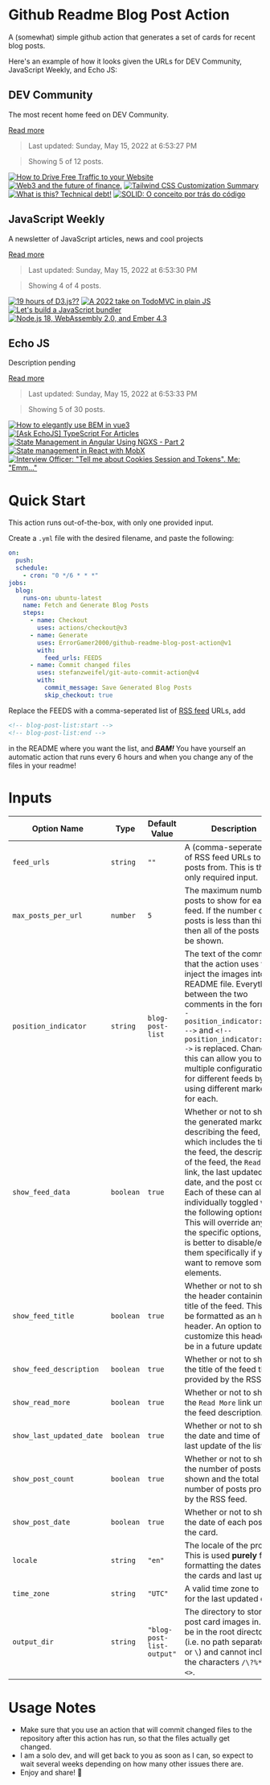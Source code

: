 # Github Readme Blog Post Action

A (somewhat) simple github action that generates a set of cards for recent blog posts.

Here's an example of how it looks given the URLs for DEV Community, JavaScript Weekly, and Echo JS:

<!-- post-list:start -->
## DEV Community

The most recent home feed on DEV Community.

[Read more](https://dev.to)
> Last updated: Sunday, May 15, 2022 at 6:53:27 PM

> Showing 5 of 12 posts.

[![How to Drive Free Traffic to your Website](https://raw.githubusercontent.com/ErrorGamer2000/github-readme-blog-post-action/main/generated_files/DEV_Community/How_to_Drive_Free_Traffic_to_your_Website.svg)](https://dev.to/jessicaagorye/how-to-drive-free-traffic-to-your-website-4f75)
[![Web3 and the future of finance.](https://raw.githubusercontent.com/ErrorGamer2000/github-readme-blog-post-action/main/generated_files/DEV_Community/Web3_and_the_future_of_finance..svg)](https://dev.to/firdavs_kasymov/web3-and-the-future-of-finance-2601)
[![Tailwind CSS Customization Summary](https://raw.githubusercontent.com/ErrorGamer2000/github-readme-blog-post-action/main/generated_files/DEV_Community/Tailwind_CSS_Customization_Summary.svg)](https://dev.to/nrikiji/tailwind-css-customization-summary-3421)
[![What is `this`? Technical debt!](https://raw.githubusercontent.com/ErrorGamer2000/github-readme-blog-post-action/main/generated_files/DEV_Community/What_is_`this`__Technical_debt!.svg)](https://dev.to/vangware/what-is-this-technical-debt-3150)
[![SOLID: O conceito por trás do código](https://raw.githubusercontent.com/ErrorGamer2000/github-readme-blog-post-action/main/generated_files/DEV_Community/SOLID__O_conceito_por_trás_do_código.svg)](https://dev.to/rubemfsv/solid-o-conceito-por-tras-do-codigo-5fd1)


## JavaScript Weekly

A newsletter of JavaScript articles, news and cool projects

[Read more](https://javascriptweekly.com/)
> Last updated: Sunday, May 15, 2022 at 6:53:30 PM

> Showing 4 of 4 posts.

[![19 hours of D3.js??](https://raw.githubusercontent.com/ErrorGamer2000/github-readme-blog-post-action/main/generated_files/JavaScript_Weekly/19_hours_of_D3.js__.svg)](https://javascriptweekly.com/issues/589)
[![A 2022 take on TodoMVC in plain JS](https://raw.githubusercontent.com/ErrorGamer2000/github-readme-blog-post-action/main/generated_files/JavaScript_Weekly/A_2022_take_on_TodoMVC_in_plain_JS.svg)](https://javascriptweekly.com/issues/588)
[![Let's build a JavaScript bundler](https://raw.githubusercontent.com/ErrorGamer2000/github-readme-blog-post-action/main/generated_files/JavaScript_Weekly/Let's_build_a_JavaScript_bundler.svg)](https://javascriptweekly.com/issues/587)
[![Node.js 18, WebAssembly 2.0, and Ember 4.3](https://raw.githubusercontent.com/ErrorGamer2000/github-readme-blog-post-action/main/generated_files/JavaScript_Weekly/Node.js_18__WebAssembly_2.0__and_Ember_4.3.svg)](https://javascriptweekly.com/issues/586)


## Echo JS

Description pending

[Read more](
http://www.echojs.com
)
> Last updated: Sunday, May 15, 2022 at 6:53:33 PM

> Showing 5 of 30 posts.

[![How to elegantly use BEM in vue3](https://raw.githubusercontent.com/ErrorGamer2000/github-readme-blog-post-action/main/generated_files/_Echo_JS_/How_to_elegantly_use_BEM_in_vue3.svg)](https://dev.to/kesion/how-to-elegantly-use-bem-in-vue3-91k)
[![
[Ask EchoJS] TypeScript For Articles
](https://raw.githubusercontent.com/ErrorGamer2000/github-readme-blog-post-action/main/generated_files/_Echo_JS_/_[Ask_EchoJS]_TypeScript_For_Articles_.svg)](
http://www.echojs.com/news/40685
)
[![State Management in Angular Using NGXS - Part 2](https://raw.githubusercontent.com/ErrorGamer2000/github-readme-blog-post-action/main/generated_files/_Echo_JS_/State_Management_in_Angular_Using_NGXS_-_Part_2.svg)](https://auth0.com/blog/state-management-in-angular-with-ngxs-part-2/)
[![State management in React with MobX](https://raw.githubusercontent.com/ErrorGamer2000/github-readme-blog-post-action/main/generated_files/_Echo_JS_/State_management_in_React_with_MobX.svg)](https://blog.openreplay.com/state-management-in-react-with-mobx)
[![Interview Officer: "Tell me about Cookies Session and Tokens". Me: "Emm..."](https://raw.githubusercontent.com/ErrorGamer2000/github-readme-blog-post-action/main/generated_files/_Echo_JS_/Interview_Officer___Tell_me_about_Cookies_Session_and_Tokens_._Me___Emm..._.svg)](https://pitayan.com/posts/sessions-cookies-and-tokens)


<!-- post-list:end -->

# Quick Start

This action runs out-of-the-box, with only one provided input.

Create a `.yml` file with the desired filename, and paste the following:

```yml
on:
  push:
  schedule:
    - cron: "0 */6 * * *"
jobs:
  blog:
    runs-on: ubuntu-latest
    name: Fetch and Generate Blog Posts
    steps:
      - name: Checkout
        uses: actions/checkout@v3
      - name: Generate
        uses: ErrorGamer2000/github-readme-blog-post-action@v1
        with:
          feed_urls: FEEDS
      - name: Commit changed files
        uses: stefanzweifel/git-auto-commit-action@v4
        with:
          commit_message: Save Generated Blog Posts
          skip_checkout: true
```

Replace the FEEDS with a comma-seperated list of [RSS feed](https://rss.com/blog/how-do-rss-feeds-work/) URLs, add

```md
<!-- blog-post-list:start -->
<!-- blog-post-list:end -->
```

in the README where you want the list, and **_BAM!_** You have yourself an automatic action that runs every 6 hours and when you change any of the files in your readme!

# Inputs

<table>
  <thead>
    <tr>
      <th>Option Name</th>
      <th>Type</th>
      <th>Default Value</th>
      <th>Description</th>
    </tr>
  </thead>
  <tbody>
    <tr>
      <td><code>feed_urls</code></td>
      <td><code>string</code></td>
      <td><code>""</code></td>
      <td>A (comma-seperated) list of RSS feed URLs to load posts from. This is the only required input.</td>
    </tr>
    <tr>
      <td><code>max_posts_per_url</code></td>
      <td><code>number</code></td>
      <td><code>5</code></td>
      <td>The maximum number of posts to show for each feed. If the number of posts is less than this, then all of the posts will be shown.</td>
    </tr>
    <tr>
      <td><code>position_indicator</code></td>
      <td><code>string</code></td>
      <td><code>blog-post-list</code></td>
      <td>The text of the comments that the action uses to inject the images into the README file. Everything between the two comments in the form <code>&lt;!-- position_indicator:start --&gt;</code> and <code>&lt;!-- position_indicator:end --&gt;</code> is replaced. Changing this can allow you to use multiple configurations for different feeds by using different markers for each.</td>
    </tr>
    <tr>
      <td><code>show_feed_data</code></td>
      <td><code>boolean</code></td>
      <td><code>true</code></td>
      <td>Whether or not to show the generated markdown describing the feed, which includes the title of the feed, the description of the feed, the <code>Read More</code> link, the last updated date, and the post count. Each of these can also be individually toggled with the following options. This will override any of the specific options, so it is better to disable/enable them specifically if you want to remove some elements.</td>
    </tr>
    <tr>
      <td><code>show_feed_title</code></td>
      <td><code>boolean</code></td>
      <td><code>true</code></td>
      <td>Whether or not to show the header containing the title of the feed. This will be formatted as an <code>h2</code> header. An option to customize this header will be in a future update.</td>
    </tr>
    <tr>
      <td><code>show_feed_description</code></td>
      <td><code>boolean</code></td>
      <td><code>true</code></td>
      <td>Whether or not to show the title of the feed that is provided by the RSS feed.</td>
    </tr>
    <tr>
      <td><code>show_read_more</code></td>
      <td><code>boolean</code></td>
      <td><code>true</code></td>
      <td>Whether or not to show the <code>Read More</code> link under the feed description.</td>
    </tr>
    <tr>
      <td><code>show_last_updated_date</code></td>
      <td><code>boolean</code></td>
      <td><code>true</code></td>
      <td>Whether or not to show the date and time of the last update of the list.</td>
    </tr>
    <tr>
      <td><code>show_post_count</code></td>
      <td><code>boolean</code></td>
      <td><code>true</code></td>
      <td>Whether or not to show the number of posts shown and the total number of posts provided by the RSS feed.</td>
    </tr>
    <tr>
      <td><code>show_post_date</code></td>
      <td><code>boolean</code></td>
      <td><code>true</code></td>
      <td>Whether or not to show the date of each post on the card.</td>
    </tr>
    <tr>
      <td><code>locale</code></td>
      <td><code>string</code></td>
      <td><code>"en"</code></td>
      <td>The locale of the project. This is used <strong>purely</strong> for formatting the dates of the cards and last update.</td>
    </tr>
    <tr>
      <td><code>time_zone</code></td>
      <td><code>string</code></td>
      <td><code>"UTC"</code></td>
      <td>A valid time zone to use for the last updated date.</td>
    </tr>
    <tr>
      <td><code>output_dir</code></td>
      <td><code>string</code></td>
      <td><code>"blog-post-list-output"</code></td>
      <td>The directory to store the post card images in. Must be in the root directory (i.e. no path separators <code>/</code> or <code>\</code>) and cannot include the characters <code>/\?%*:|"&lt;&gt;</code>.</td>
    </tr>
<!--
    <tr>
      <td><code></code></td>
      <td><cde></cde></td>
      <td><code></code></td>
      <td></td>
    </tr>
-->
  </tbody>
</table>

# Usage Notes

- Make sure that you use an action that will commit changed files to the repository after this action has run, so that the files actually get changed.
- I am a solo dev, and will get back to you as soon as I can, so expect to wait several weeks depending on how many other issues there are.
- Enjoy and share! 🤗
